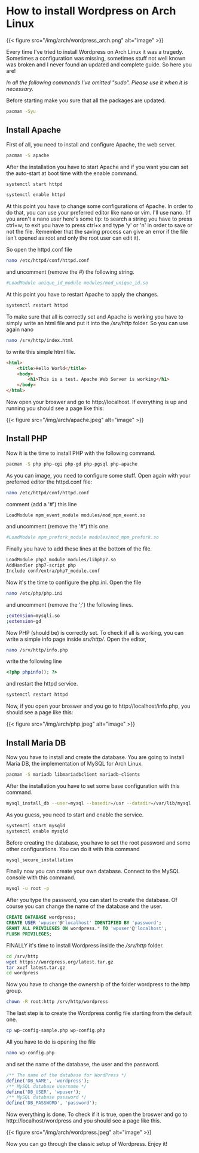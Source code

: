 # How to install Wordpress on Arch Linux


{{< figure src="/img/arch/wordpress_arch.png" alt="image" >}}

Every time I've tried to install Wordpress on Arch Linux it was a tragedy. Sometimes a configuration was missing, sometimes stuff not well known was broken and I never found an updated and complete guide. So here you are!

*In all the following commands I've omitted "sudo". Please use it when it is necessary.*

Before starting make you sure that all the packages are updated.

```bash
pacman -Syu
```

## Install Apache

First of all, you need to install and configure Apache, the web server.

```bash
pacman -S apache
```

After the installation you have to start Apache and if you want you can set the auto-start at boot time with the enable command.

```bash
systemctl start httpd

systemctl enable httpd
```

At this point you have to change some configurations of Apache. In order to do that, you can use your preferred editor like nano or vim. I'll use nano. (If you aren't a nano user here's some tip: to search a string you have to press ctrl+w; to exit you have to press ctrl+x and type 'y' or 'n' in order to save or not the file. Remember that the saving process can give an error if the file isn't opened as root and only the root user can edit it).

So open the httpd.conf file

```bash
nano /etc/httpd/conf/httpd.conf
```
and uncomment (remove the #) the following string.

```bash
#LoadModule unique_id_module modules/mod_unique_id.so
```

At this point you have to restart Apache to apply the changes.
```bash
systemctl restart httpd
```

To make sure that all is correctly set and Apache is working you have to simply write an html file and put it into the */srv/http* folder. So you can use again nano

```bash
nano /srv/http/index.html
```

to write this simple html file.

```html
<html>
    <title>Hello World</title>
    <body>
        <h1>This is a test. Apache Web Server is working</h1>
    </body>
</html>
```

Now open your broswer and go to http://localhost. If everything is up and running you should see a page like this:

{{< figure src="/img/arch/apache.jpeg" alt="image" >}}

## Install PHP

Now it is the time to install PHP with the following command.

```bash
pacman -S php php-cgi php-gd php-pgsql php-apache
```

As you can image, you need to configure some stuff. Open again with your preferred editor the httpd.conf file:

```bash
nano /etc/httpd/conf/httpd.conf
```

comment (add a '#') this line

```bash
LoadModule mpm_event_module modules/mod_mpm_event.so
```

and uncomment (remove the '#') this one.

```bash
#LoadModule mpm_prefork_module modules/mod_mpm_prefork.so
```

Finally you have to add these lines at the bottom of the file.

```bash
LoadModule php7_module modules/libphp7.so
AddHandler php7-script php
Include conf/extra/php7_module.conf
```

Now it's the time to configure the php.ini. Open the file

```bash
nano /etc/php/php.ini
```

and uncomment (remove the ';') the following lines.

```bash
;extension=mysqli.so
;extension=gd
```

Now PHP (should be) is correctly set. To check if all is working, you can write a simple info page inside *srv/http/*. Open the editor,

```bash
nano /srv/http/info.php
```

write the following line

```php
<?php phpinfo(); ?>
```

and restart the httpd service.

```bash
systemctl restart httpd
```

Now, if you open your broswer and you go to http://localhost/info.php, you should see a page like this:

{{< figure src="/img/arch/php.jpeg" alt="image" >}}

## Install Maria DB

Now you have to install and create the database. You are going to install Maria DB, the implementation of MySQL for Arch Linux.

```bash
pacman -S mariadb libmariadbclient mariadb-clients
```

After the installation you have to set some base configuration with this command.

```bash
mysql_install_db --user=mysql --basedir=/usr --datadir=/var/lib/mysql
```

As you guess, you need to start and enable the service.

```bash
systemctl start mysqld
systemctl enable mysqld
```

Before creating the database, you have to set the root password and some other configurations. You can do it with this command

```bash
mysql_secure_installation
```

Finally now you can create your own database. Connect to the MySQL console with this command.

```bash
mysql -u root -p
```

After you type the password, you can start to create the database. Of course you can change the name of the database and the user.

```sql
CREATE DATABASE wordpress;
CREATE USER 'wpuser'@'localhost' IDENTIFIED BY 'password';
GRANT ALL PRIVILEGES ON wordpress.* TO 'wpuser'@'localhost';
FLUSH PRIVILEGES;
```

FINALLY it's time to install Wordpress inside the */srv/http* folder.

```bash
cd /srv/http
wget https://wordpress.org/latest.tar.gz
tar xvzf latest.tar.gz
cd wordpress
```

Now you have to change the ownership of the folder wordpress to the http group.

```bash
chown -R root:http /srv/http/wordpress
```

The last step is to create the Wordpress config file starting from the default one.

```bash
cp wp-config-sample.php wp-config.php
```

All you have to do is opening the file

```bash
nano wp-config.php
```

and set the name of the database, the user and the password.

```php
/** The name of the database for WordPress */
define('DB_NAME', 'wordpress');
/** MySQL database username */
define('DB_USER', 'wpuser');
/** MySQL database password */
define('DB_PASSWORD', 'password');
```

Now everything is done. To check if it is true, open the broswer and go to http://localhost/wordpress and you should see a page like this.

{{< figure src="/img/arch/wordpress.jpeg" alt="image" >}}

Now you can go through the classic setup of Wordpress. Enjoy it!